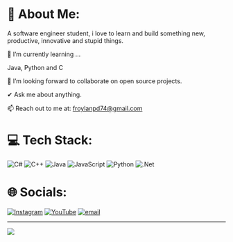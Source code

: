 # 💫 About Me:
A software engineer student, i love to learn and build something new, productive, innovative and stupid things.

🌱 I’m currently learning ...

Java, Python and C

👯 I’m looking forward to collaborate on open source projects.

✔ Ask me about anything.

📫 Reach out to me at: froylanpd74@gmail.com



# 💻 Tech Stack:
![C#](https://img.shields.io/badge/c%23-%23239120.svg?style=for-the-badge&logo=csharp&logoColor=white) ![C++](https://img.shields.io/badge/c++-%2300599C.svg?style=for-the-badge&logo=c%2B%2B&logoColor=white) ![Java](https://img.shields.io/badge/java-%23ED8B00.svg?style=for-the-badge&logo=openjdk&logoColor=white) ![JavaScript](https://img.shields.io/badge/javascript-%23323330.svg?style=for-the-badge&logo=javascript&logoColor=%23F7DF1E) ![Python](https://img.shields.io/badge/python-3670A0?style=for-the-badge&logo=python&logoColor=ffdd54) ![.Net](https://img.shields.io/badge/.NET-5C2D91?style=for-the-badge&logo=.net&logoColor=white)

# 🌐 Socials:
[![Instagram](https://img.shields.io/badge/Instagram-%23E4405F.svg?logo=Instagram&logoColor=white)](https://instagram.com/https://www.instagram.com/froy.xo/) [![YouTube](https://img.shields.io/badge/YouTube-%23FF0000.svg?logo=YouTube&logoColor=white)](https://youtube.com/@https://www.youtube.com/@JustFroy) [![email](https://img.shields.io/badge/Email-D14836?logo=gmail&logoColor=white)](mailto:froylanpd74@gmail.com) 

---
[![](https://visitcount.itsvg.in/api?id=froyln&icon=0&color=0)](https://visitcount.itsvg.in)

<!-- Proudly created with GPRM ( https://gprm.itsvg.in ) -->
